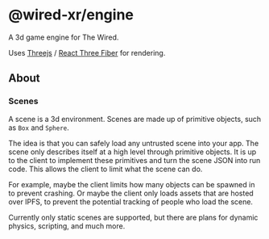 # @wired-xr/engine

A 3d game engine for The Wired.

Uses [Threejs](https://github.com/mrdoob/three.js) / [React Three Fiber](https://github.com/pmndrs/react-three-fiber) for rendering.

## About

### Scenes

A scene is a 3d environment. Scenes are made up of primitive objects, such as `Box` and `Sphere`.

The idea is that you can safely load any untrusted scene into your app. The scene only describes itself at a high level through primitive objects. It is up to the client to implement these primitives and turn the scene JSON into run code. This allows the client to limit what the scene can do.

For example, maybe the client limits how many objects can be spawned in to prevent crashing. Or maybe the client only loads assets that are hosted over IPFS, to prevent the potential tracking of people who load the scene.

Currently only static scenes are supported, but there are plans for dynamic physics, scripting, and much more.
